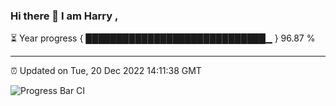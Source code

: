 ### Hi there 👋 I am Harry , 

⏳ Year progress { █████████████████████████████▁ } 96.87 %

---

⏰ Updated on Tue, 20 Dec 2022 14:11:38 GMT

![Progress Bar CI](https://github.com/duykhang68/duykhang68/workflows/Progress%20Bar%20CI/badge.svg)
